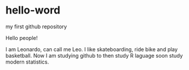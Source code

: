 # hello-word
my first github repository

Hello people!

I am Leonardo, can call me Leo. I like skateboarding, ride bike and play basketball. Now I am studying github to then study R laguage soon study modern statistics.
